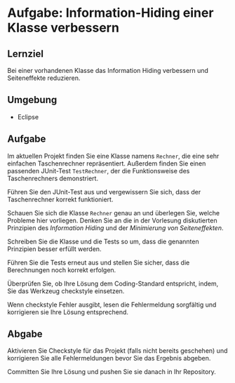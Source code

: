 # Aufgabe: Information-Hiding einer Klasse verbessern

## Lernziel

Bei einer vorhandenen Klasse das Information Hiding verbessern und Seiteneffekte reduzieren.


## Umgebung

  * Eclipse


## Aufgabe

Im aktuellen Projekt finden Sie eine Klasse namens `Rechner`, die eine sehr einfachen Taschenrechner repräsentiert. Außerdem finden Sie einen passenden JUnit-Test `TestRechner`, der die Funktionsweise des Taschenrechners demonstriert.

Führen Sie den JUnit-Test aus und vergewissern Sie sich, dass der Taschenrechner korrekt funktioniert.

Schauen Sie sich die Klasse `Rechner` genau an und überlegen Sie, welche Probleme hier vorliegen. Denken Sie an die in der Vorlesung diskutierten Prinzipien des _Information Hiding_ und der _Minimierung von Seiteneffekten_.

Schreiben Sie die Klasse und die Tests so um, dass die genannten Prinzipien besser erfüllt werden.

Führen Sie die Tests erneut aus und stellen Sie sicher, dass die Berechnungen noch korrekt erfolgen.

Überprüfen Sie, ob Ihre Lösung dem Coding-Standard entspricht, indem, Sie das Werkzeug checkstyle einsetzen.

Wenn checkstyle Fehler ausgibt, lesen die Fehlermeldung sorgfältig und korrigieren sie Ihre Lösung entsprechend.


## Abgabe

Aktivieren Sie Checkstyle für das Projekt (falls nicht bereits geschehen) und korrigieren Sie alle Fehlermeldungen bevor Sie das Ergebnis abgeben.

Committen Sie Ihre Lösung und pushen Sie sie danach in Ihr Repository.
